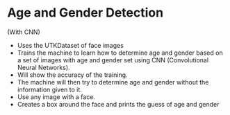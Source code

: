 # Age and Gender Detection
(With CNN)

- Uses the UTKDataset of face images
- Trains the machine to learn how to determine age and gender based on a set of images with age and gender set using CNN (Convolutional Neural Networks).
- Will show the accuracy of the training.
- The machine will then try to determine age and gender without the information given to it.
- Use any image with a face.
- Creates a box around the face and prints the guess of age and gender
